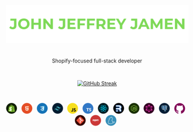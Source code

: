 <!--Name-->

<h3 align="center">
    <img src="assets/name.png" alt="jj-jamen" width="500"/> &nbsp;
</h3>

<p align="center">
Shopify-focused full-stack developer
</p>

<br>

<!--Streak-->

<p align="center">
  <a href="https://git.io/streak-stats"><img src="https://streak-stats.demolab.com?user=jj-jamen&theme=merko&hide_border=true&short_numbers=true&mode=weekly&card_height=170&background=0D1117" alt="GitHub Streak" /></a>
</p>

<br>

<!--Tech Stack and Tools-->

<p align="center">
<img src="assets/shopify.png" alt="Shopify" width="30"/> &nbsp;
<img src="assets/html.png" alt="html" width="30"/> &nbsp;
<img src="assets/css.png" alt="css" width="30"/> &nbsp;
<img src="assets/tailwind-css.png" alt="tailwind" width="30"/> &nbsp;
<img src="assets/javascript.png" alt="JavaScript" width="30"/> &nbsp;
<img src="assets/typescript.png" alt="typescript" width="30"/> &nbsp;
<img src="assets/react-js.png" alt="react" width="30"/> &nbsp;
<img src="assets/remix.png" alt="remix" width="30"/> &nbsp;
<img src="assets/node-js.png" alt="node" width="30"/> &nbsp;
<img src="assets/graphQL.png" alt="graph" width="30"/> &nbsp;
<img src="assets/postgreSQL.png" alt="postgresql" width="30"/> &nbsp;
<img src="assets/github.png" alt="github" width="30"/> &nbsp;
<img src="assets/git.png" alt="git" width="30"/> &nbsp;
<img src="assets/npm.png" alt="npm" width="30"/> &nbsp;
<img src="assets/yarn.png" alt="yarn" width="30"/> &nbsp;
</p>



<!--Projects-->